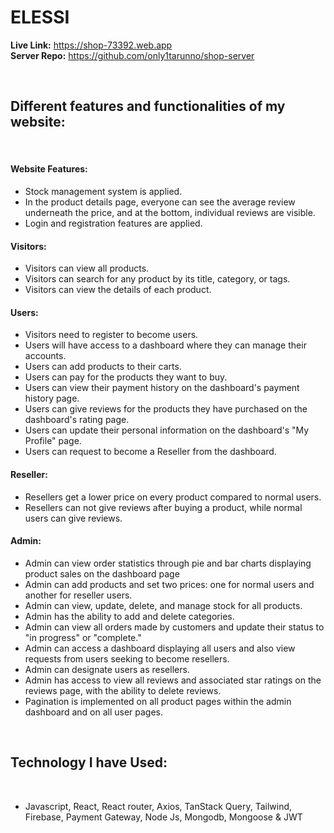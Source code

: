 # ELESSI

<strong>Live Link:</strong> https://shop-73392.web.app <br>
<strong>Server Repo:</strong> https://github.com/only1tarunno/shop-server

<br>

## Different features and functionalities of my website:

<br>

<h4>Website Features:</h4>
<ul>
    <li>Stock management system is applied.</li>
    <li>In the product details page, everyone can see the average review underneath the price, and at the bottom, individual reviews are visible.</li>
    <li>Login and registration features are applied.</li>
</ul>

<h4>Visitors:</h4>
<ul>
    <li>Visitors can view all products.</li>
    <li>Visitors can search for any product by its title, category, or tags.</li>
    <li>Visitors can view the details of each product.</li>
</ul>

<h4>Users:</h4>
<ul>
    <li>Visitors need to register to become users.</li>
    <li>Users will have access to a dashboard where they can manage their accounts.</li>
    <li>Users can add products to their carts.</li>
    <li>Users can pay for the products they want to buy.</li>
    <li>Users can view their payment history on the dashboard's payment history page.</li>
    <li>Users can give reviews for the products they have purchased on the dashboard's rating page.</li>
    <li>Users can update their personal information on the dashboard's "My Profile" page.</li>
    <li>Users can request to become a Reseller from the dashboard.</li>
</ul>

<h4>Reseller:</h4>
<ul>
    <li>Resellers get a lower price on every product compared to normal users.</li>
    <li>Resellers can not give reviews after buying a product, while normal users can give reviews.</li>
</ul>

<h4>Admin:</h4>
<ul>
    <li>Admin can view order statistics through pie and bar charts displaying product sales on the dashboard page</li>
    <li>Admin can add products and set two prices: one for normal users and another for reseller users.</li>
    <li>Admin can view, update, delete, and manage stock for all products.</li>
    <li>Admin has the ability to add and delete categories.</li>
    <li>Admin can view all orders made by customers and update their status to "in progress" or "complete."</li>
    <li>Admin can access a dashboard displaying all users and also view requests from users seeking to become resellers.</li>
    <li>Admin can designate users as resellers.</li>
    <li>Admin has access to view all reviews and associated star ratings on the reviews page, with the ability to delete reviews.</li>
    <li>Pagination is implemented on all product pages within the admin dashboard and on all user pages.</li>
</ul>

<br>

## Technology I have Used:

<br>

- Javascript, React, React router, Axios, TanStack Query, Tailwind, Firebase, Payment Gateway, Node Js, Mongodb, Mongoose & JWT
